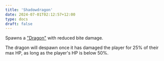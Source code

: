 ```yaml
---
title: 'Shadowdragon'
date: 2024-07-01T02:12:57+12:00
type: docs
draft: false
---
```


Spawns a ["Dragon"](https://noita.wiki.gg/wiki/Suomuhauki) with reduced bite damage.

The dragon will despawn once it has damaged the player for 25% of their max HP, as long as the player's HP is below 50%.
